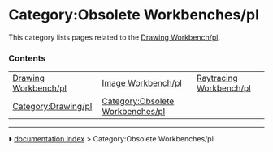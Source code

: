 # Category:Obsolete Workbenches/pl
This category lists pages related to the [Drawing Workbench/pl](Drawing_Workbench/pl.md).

### Contents

|     |     |     |
| --- | --- | --- |
| [Drawing Workbench/pl](Drawing_Workbench/pl.md) | [Image Workbench/pl](Image_Workbench/pl.md) | [Raytracing Workbench/pl](Raytracing_Workbench/pl.md) |
| [Category:Drawing/pl](Category_Drawing/pl.md) | [Category:Obsolete Workbenches/pl](Category_Obsolete_Workbenches/pl.md) |



---
⏵ [documentation index](../README.md) > Category:Obsolete Workbenches/pl
